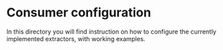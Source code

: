 # Consumer configuration

In this directory you will find instruction on how to configure the currently
implemented extractors, with working examples.
